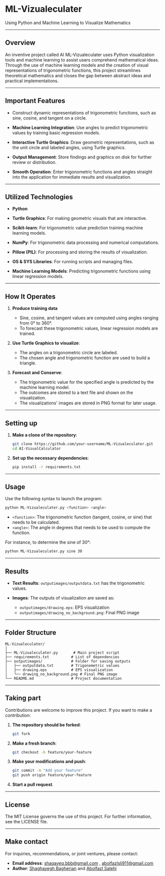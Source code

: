 # ML-Vizualeculater

Using Python and Machine Learning to Visualize Mathematics

---

## Overview

An inventive project called AI ML-Vizualeculater uses Python visualization tools and machine learning to assist users comprehend mathematical ideas. Through the use of machine learning models and the creation of visual representations of trigonometric functions, this project streamlines theoretical mathematics and closes the gap between abstract ideas and practical implementations.

---

## Important Features

- Construct dynamic representations of trigonometric functions, such as sine, cosine, and tangent on a circle.

- **Machine Learning Integration**: Use angles to predict trigonometric values by training basic regression models.

- **Interactive Turtle Graphics**: Draw geometric representations, such as the unit circle and labeled angles, using Turtle graphics.

- **Output Management**: Store findings and graphics on disk for further review or distribution.

- **Smooth Operation**: Enter trigonometric functions and angles straight into the application for immediate results and visualization.

---

## Utilized Technologies

- **Python**

- **Turtle Graphics**: For making geometric visuals that are interactive.

- **Scikit-learn**: For trigonometric value prediction training machine learning models.

- **NumPy**: For trigonometric data processing and numerical computations.

- **Pillow (PIL)**: For processing and storing the results of visualization.

- **OS & SYS Libraries**: For running scripts and managing files.

- **Machine Learning Models**: Predicting trigonometric functions using linear regression models.

---

## How It Operates

1. **Produce training data**

   - Sine, cosine, and tangent values are computed using angles ranging from 0° to 360°.
   - To forecast these trigonometric values, linear regression models are trained.

2. **Use Turtle Graphics to visualize**:

   - The angles on a trigonometric circle are labeled.
   - The chosen angle and trigonometric function are used to build a triangle.

3. **Forecast and Conserve**:

   - The trigonometric value for the specified angle is predicted by the machine learning model.
   - The outcomes are stored to a text file and shown on the visualization.
   - The visualizations' images are stored in PNG format for later usage.

---

## Setting up

1. **Make a clone of the repository**:

   ```bash
   git clone https://github.com/your-username/ML-Vizualeculater.git
   cd AI-VisualCalculator
   ```

2. **Set up the necessary dependencies**:

   ```bash
   pip install -r requirements.txt
   ```

---

## Usage

Use the following syntax to launch the program:

```bash
python ML-Vizualeculater.py <function> <angle>
```

- `<function>`: The trigonometric function (tangent, cosine, or sine) that needs to be calculated.
- `<angle>`: The angle in degrees that needs to be used to compute the function.

For instance, to determine the sine of 30°:

```bash
python ML-Vizualeculater.py sine 30
```

---

## Results

- **Text Results**: `outputimages/outputdata.txt` has the trigonometric values.

- **Images**: The outputs of visualization are saved as:
  - `outputimages/drawing.eps`: EPS visualization
  - `outputimages/drawing_no_background.png`: Final PNG image

---

## Folder Structure

```
ML-Vizualeculater/
│
├── ML-Vizualeculater.py       # Main project script
├── requirements.txt          # List of dependencies
├── outputimages/             # Folder for saving outputs
│   ├── outputdata.txt        # Trigonometric values
│   ├── drawing.eps           # EPS visualization
│   └── drawing_no_background.png # Final PNG image
└── README.md                 # Project documentation
```

---

## Taking part

Contributions are welcome to improve this project. If you want to make a contribution:

1. **The repository should be forked**:

   ```bash
   git fork
   ```

2. **Make a fresh branch**:

   ```bash
   git checkout -b feature/your-feature
   ```

3. **Make your modifications and push**:

   ```bash
   git commit -m "Add your feature"
   git push origin feature/your-feature
   ```

4. **Start a pull request**.

---

## License

The MIT License governs the use of this project. For further information, see the LICENSE file.

---

## Make contact

For inquiries, recommendations, or joint ventures, please contact:

- **Email address**: shaqayeq.bbb@gmail.com , abolfazlsli911@gmail.com
- **Author**: <a href="https://github.com/shaqayeq-B" target="_blank">Shaghayegh Bagherian</a> and <a href="https://github.com/abolfazlsli/" target="_blank">Abolfazl Salehi</a>
